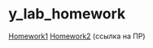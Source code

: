 # y_lab_homework

[Homework1](https://github.com/ne-kit-28/y_lab_homework/pull/1)
[Homework2](https://github.com/ne-kit-28/y_lab_homework/pull/2) (ссылка на ПР)
